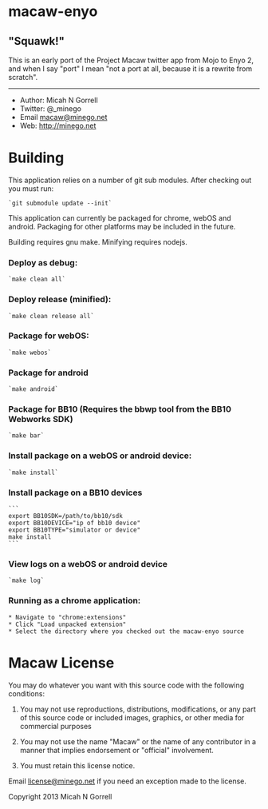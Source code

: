 macaw-enyo
================================================================================

"Squawk!"
--------------------------------------------------------------------------------


This is an early port of the Project Macaw twitter app from Mojo to Enyo 2, and
when I say "port" I mean "not a port at all, because it is a rewrite from
scratch".


--------------------------------------------------------------------------------


* Author: 	Micah N Gorrell
* Twitter:	@_minego
* Email		macaw@minego.net
* Web:		http://minego.net


Building
================================================================================

This application relies on a number of git sub modules. After checking out you
must run:

	`git submodule update --init`


This application can currently be packaged for chrome, webOS and android.
Packaging for other platforms may be included in the future.

Building requires gnu make. Minifying requires nodejs.

### Deploy as debug:
	`make clean all`

### Deploy release (minified):
	`make clean release all`

### Package for webOS:
	`make webos`

### Package for android
	`make android`

### Package for BB10 (Requires the bbwp tool from the BB10 Webworks SDK)
	`make bar`

### Install package on a webOS or android device:
	`make install`

### Install package on a BB10 devices
	```
	export BB10SDK=/path/to/bb10/sdk
	export BB10DEVICE="ip of bb10 device"
	export BB10TYPE="simulator or device"
	make install
	```

### View logs on a webOS or android device
	`make log`

### Running as a chrome application:
	* Navigate to "chrome:extensions"
	* Click "Load unpacked extension"
	* Select the directory where you checked out the macaw-enyo source

Macaw License
================================================================================

You may do whatever you want with this source code with the following conditions:
 1.	You may not use reproductions, distributions, modifications, or any part of
	this source code or included images, graphics, or other media for commercial
	purposes

 2.	You may not use the name "Macaw" or the name of any contributor in a manner
	that implies endorsement or "official" involvement.

 3.	You must retain this license notice.

Email license@minego.net if you need an exception made to the license.

Copyright 2013 Micah N Gorrell


